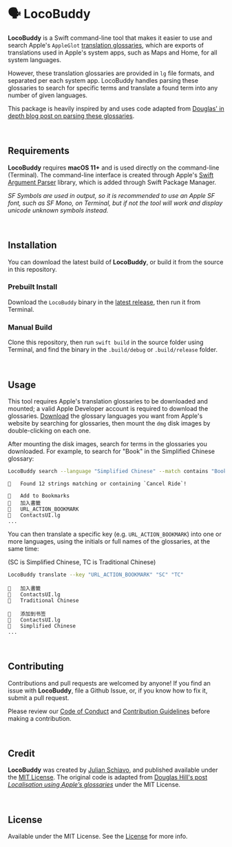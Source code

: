 # 🗣 LocoBuddy

**LocoBuddy** is a Swift command-line tool that makes it easier to use and search Apple's `AppleGlot` [translation glossaries](https://developer.apple.com/download/more/), which are exports of translations used in Apple's system apps, such as Maps and Home, for all system languages.

However, these translation glossaries are provided in `lg` file formats, and separated per each system app. LocoBuddy handles parsing these glossaries to search for specific terms and translate a found term into any number of given languages. 

This package is heavily inspired by and uses code adapted from [Douglas' in depth blog post on parsing these glossaries](https://douglashill.co/localisation-using-apples-glossaries/).

<br>

## Requirements

**LocoBuddy** requires **macOS 11+** and is used directly on the command-line (Terminal). The command-line interface is created through Apple's [Swift Argument Parser](https://github.com/apple/swift-argument-parser) library, which is added through Swift Package Manager. 

*SF Symbols are used in output, so it is recommended to use an Apple SF font, such as SF Mono, on Terminal, but if not the tool will work and display unicode unknown symbols instead.*

<br>

## Installation

You can download the latest build of **LocoBuddy**, or build it from the source in this repository. 

### Prebuilt Install

Download the `LocoBuddy` binary in the [latest release](https://github.com/julianschiavo/LocoBuddy/releases/latest), then run it from Terminal.

### Manual Build

Clone this repository, then run `swift build` in the source folder using Terminal, and find the binary in the `.build/debug` or `.build/release` folder.

<br>

## Usage

This tool requires Apple's translation glossaries to be downloaded and mounted; a valid Apple Developer account is required to download the glossaries. [Download](https://developer.apple.com/download/more/) the glossary languages you want from Apple's website by searching for glossaries, then mount the `dmg` disk images by double-clicking on each one.

After mounting the disk images, search for terms in the glossaries you downloaded. For example, to search for "Book" in the Simplified Chinese glossary:

```bash
LocoBuddy search --language "Simplified Chinese" --match contains "Book"
```
```
􀅴   Found 12 strings matching or containing `Cancel Ride`!

􀅶   Add to Bookmarks
􀰑   加入書籤
􀟕   URL_ACTION_BOOKMARK
􀎫   ContactsUI.lg
...
```

You can then translate a specific key (e.g. `URL_ACTION_BOOKMARK`) into one or more languages, using the initials or full names of the glossaries, at the same time:

(SC is Simplified Chinese, TC is Traditional Chinese)

```bash
LocoBuddy translate --key "URL_ACTION_BOOKMARK" "SC" "TC" 
```

```
􀰑   加入書籤
􀎫   ContactsUI.lg
􀆪   Traditional Chinese

􀰑   添加到书签
􀎫   ContactsUI.lg
􀆪   Simplified Chinese
...
```

<br>

## Contributing

Contributions and pull requests are welcomed by anyone! If you find an issue with **LocoBuddy**, file a Github Issue, or, if you know how to fix it, submit a pull request. 

Please review our [Code of Conduct](CODE_OF_CONDUCT.md) and [Contribution Guidelines](CONTRIBUTING.md) before making a contribution.

<br>

## Credit

**LocoBuddy** was created by [Julian Schiavo](https://twitter.com/julianschiavo), and published available under the [MIT License](LICENSE). The original code is adapted from [Douglas Hill's post *Localisation using Apple’s glossaries*](https://douglashill.co/localisation-using-apples-glossaries/) under the MIT License.

<br>

## License

Available under the MIT License. See the [License](LICENSE) for more info.
